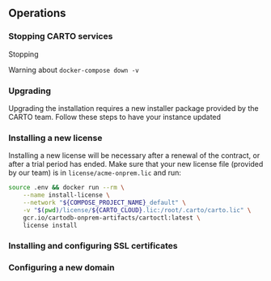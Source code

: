 ## Operations

### Stopping CARTO services

Stopping

Warning about `docker-compose down -v`


### Upgrading

Upgrading the installation requires a new installer package provided by the CARTO team. Follow these steps to have your instance updated




### Installing a new license

Installing a new license will be necessary after a renewal of the contract, or after a trial period has ended.
Make sure that your new license file (provided by our team) is in `license/acme-onprem.lic` and run:

```bash
source .env && docker run --rm \
    --name install-license \
    --network "${COMPOSE_PROJECT_NAME}_default" \
    -v "$(pwd)/license/${CARTO_CLOUD}.lic:/root/.carto/carto.lic" \
    gcr.io/cartodb-onprem-artifacts/cartoctl:latest \
    license install
```

### Installing and configuring SSL certificates

### Configuring a new domain 

